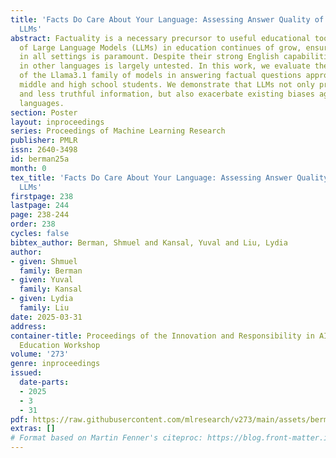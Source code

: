 ```yaml
---
title: 'Facts Do Care About Your Language: Assessing Answer Quality of Multilingual
  LLMs'
abstract: Factuality is a necessary precursor to useful educational tools. As adoption
  of Large Language Models (LLMs) in education continues of grow, ensuring correctness
  in all settings is paramount. Despite their strong English capabilities, LLM performance
  in other languages is largely untested. In this work, we evaluate the correctness
  of the Llama3.1 family of models in answering factual questions appropriate for
  middle and high school students. We demonstrate that LLMs not only provide extraneous
  and less truthful information, but also exacerbate existing biases against rare
  languages.
section: Poster
layout: inproceedings
series: Proceedings of Machine Learning Research
publisher: PMLR
issn: 2640-3498
id: berman25a
month: 0
tex_title: 'Facts Do Care About Your Language: Assessing Answer Quality of Multilingual
  LLMs'
firstpage: 238
lastpage: 244
page: 238-244
order: 238
cycles: false
bibtex_author: Berman, Shmuel and Kansal, Yuval and Liu, Lydia
author:
- given: Shmuel
  family: Berman
- given: Yuval
  family: Kansal
- given: Lydia
  family: Liu
date: 2025-03-31
address:
container-title: Proceedings of the Innovation and Responsibility in AI-Supported
  Education Workshop
volume: '273'
genre: inproceedings
issued:
  date-parts:
  - 2025
  - 3
  - 31
pdf: https://raw.githubusercontent.com/mlresearch/v273/main/assets/berman25a/berman25a.pdf
extras: []
# Format based on Martin Fenner's citeproc: https://blog.front-matter.io/posts/citeproc-yaml-for-bibliographies/
---
```

